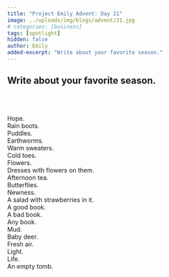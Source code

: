 ```yaml
---
title: "Project Emily Advent: Day 21"
image: ../uploads/img/blogs/advent/21.jpg
# categories: [business]
tags: [spotlight]
hidden: false
author: Emily
added-excerpt: "Write about your favorite season."
---
```


<style> em {color: black;} p a {color: #f0506e;}</style>

## Write about your favorite season.

<br>
<br>

Hope.<br>
Rain boots.<br>
Puddles.<br>
Earthworms.<br>
Warm sweaters.<br>
Cold toes.<br>
Flowers.<br>
Dresses with flowers on them.<br>
Afternoon tea.<br>
Butterflies.<br>
Newness.<br>
A salad with strawberries in it.<br>
A good book.<br>
A bad book.<br>
Any book.<br>
Mud.<br>
Baby deer.<br>
Fresh air.<br>
Light.<br>
Life.<br>
An empty tomb.<br>
